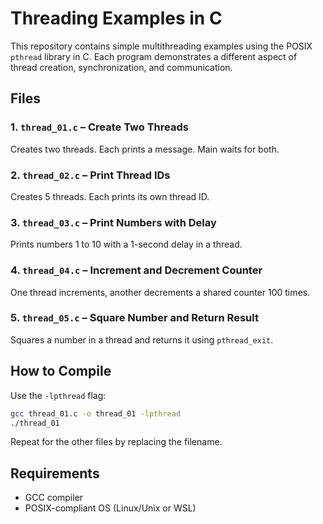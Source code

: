 # Threading Examples in C

This repository contains simple multithreading examples using the POSIX `pthread` library in C. Each program demonstrates a different aspect of thread creation, synchronization, and communication.

## Files

### 1. `thread_01.c` – Create Two Threads
Creates two threads. Each prints a message. Main waits for both.

### 2. `thread_02.c` – Print Thread IDs
Creates 5 threads. Each prints its own thread ID.

### 3. `thread_03.c` – Print Numbers with Delay
Prints numbers 1 to 10 with a 1-second delay in a thread.

### 4. `thread_04.c` – Increment and Decrement Counter
One thread increments, another decrements a shared counter 100 times.

### 5. `thread_05.c` – Square Number and Return Result
Squares a number in a thread and returns it using `pthread_exit`.

## How to Compile
Use the `-lpthread` flag:
```bash
gcc thread_01.c -o thread_01 -lpthread
./thread_01
```

Repeat for the other files by replacing the filename.

## Requirements
- GCC compiler
- POSIX-compliant OS (Linux/Unix or WSL)